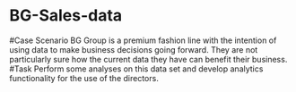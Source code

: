 # BG-Sales-data
#Case Scenario
BG Group is a premium fashion line with the intention of using data to make business decisions going forward.
They are not particularly sure how the current data they have can benefit their business. 
#Task
Perform some analyses on this data set and develop analytics functionality for the use of the directors.
